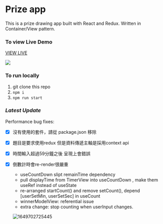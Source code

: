 # Prize app 

This is a prize drawing app built with React and Redux. Written in Container/View pattern.

### To view Live Demo 
[VIEW LIVE](https://prize-page.vercel.app)

![](https://media3.giphy.com/media/DhjRqTTRtlxQ12JaRb/giphy.gif?cid=790b7611b5047806d91a285dab8599d968719ceb3bcd51e8&rid=giphy.gif&ct=g)



### To run locally

1. git clone this repo
2. `npm i`
3. `npm run start`


### *Latest Update*
Performance bug fixes:
- [x] 沒有使用的套件，請從 package.json 移除
- [x] 題目是要求使用redux 但是資料傳遞主軸是採用context api
- [x] 時間輸入超過59分鐘之後 呈現上會錯誤
- [x] 倒數計時會re-render很嚴重
  - useCountDown slipt remainTime dependency
  - pull displayTime from TimerView into useCountDown , make them useRef instead of useState
  - re-arranged startCount() and remove setCount(), depend [userSetMin, userSetSec] in useCount
  - winnerModelView: referential issue
  - extra change: stop counting when userInput changes.
   
  ![1649702725445](https://user-images.githubusercontent.com/37790017/162808504-dfed70a1-8104-467f-af2a-93938f8c72ef.jpg)
 

